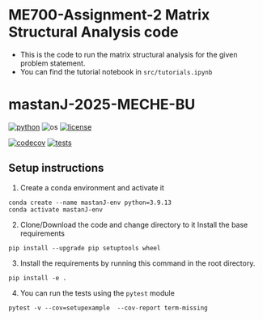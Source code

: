 # ME700-Assignment-2 Matrix Structural Analysis code
* This is the code to run the matrix structural analysis for the given problem statement.
* You can find the tutorial notebook in `src/tutorials.ipynb`
# mastanJ-2025-MECHE-BU
[![python](https://img.shields.io/badge/python-3.12-blue.svg)](https://www.python.org/)
![os](https://img.shields.io/badge/os-ubuntu%20|%20macos%20|%20windows-blue.svg)
[![license](https://img.shields.io/badge/license-MIT-green.svg)](https://github.com/sandialabs/sibl#license)

[![codecov](https://codecov.io/gh/erfanhamdi/mastanJ/graph/badge.svg?token=ZOJJW4Z03P)](https://codecov.io/gh/erfanhamdi/mastanJ)
[![tests](https://github.com/erfanhamdi/mastanJ/actions/workflows/code-coverage.yml/badge.svg)](https://github.com/erfanhamdi/mastanJ/actions)

## Setup instructions
1. Create a conda environment and activate it
```
conda create --name mastanJ-env python=3.9.13
conda activate mastanJ-env
```
2. Clone/Download the code and change directory to it Install the base requirements
```
pip install --upgrade pip setuptools wheel
```
3. Install the requirements by running this command in the root directory.
```
pip install -e .
```
4. You can run the tests using the `pytest` module
```
pytest -v --cov=setupexample  --cov-report term-missing
```